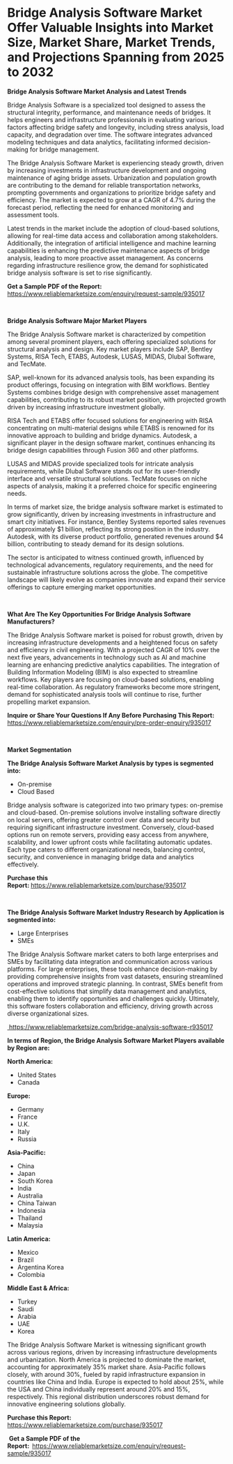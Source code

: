 <p><h1>Bridge Analysis Software Market Offer Valuable Insights into Market Size, Market Share, Market Trends, and Projections Spanning from 2025 to 2032</h1></p><p><strong>Bridge Analysis Software Market Analysis and Latest Trends</strong></p>
<p><p>Bridge Analysis Software is a specialized tool designed to assess the structural integrity, performance, and maintenance needs of bridges. It helps engineers and infrastructure professionals in evaluating various factors affecting bridge safety and longevity, including stress analysis, load capacity, and degradation over time. The software integrates advanced modeling techniques and data analytics, facilitating informed decision-making for bridge management.</p><p>The Bridge Analysis Software Market is experiencing steady growth, driven by increasing investments in infrastructure development and ongoing maintenance of aging bridge assets. Urbanization and population growth are contributing to the demand for reliable transportation networks, prompting governments and organizations to prioritize bridge safety and efficiency. The market is expected to grow at a CAGR of 4.7% during the forecast period, reflecting the need for enhanced monitoring and assessment tools.</p><p>Latest trends in the market include the adoption of cloud-based solutions, allowing for real-time data access and collaboration among stakeholders. Additionally, the integration of artificial intelligence and machine learning capabilities is enhancing the predictive maintenance aspects of bridge analysis, leading to more proactive asset management. As concerns regarding infrastructure resilience grow, the demand for sophisticated bridge analysis software is set to rise significantly.</p></p>
<p><strong>Get a Sample PDF of the Report:&nbsp;</strong> <a href="https://www.reliablemarketsize.com/enquiry/request-sample/935017?utm_campaign=2625&utm_medium=2&utm_source=Github&utm_content=ia&utm_term=18042025&utm_id=bridge-analysis-software">https://www.reliablemarketsize.com/enquiry/request-sample/935017</a></p>
<p>&nbsp;</p>
<p><strong>Bridge Analysis Software Major Market Players</strong></p>
<p><p>The Bridge Analysis Software market is characterized by competition among several prominent players, each offering specialized solutions for structural analysis and design. Key market players include SAP, Bentley Systems, RISA Tech, ETABS, Autodesk, LUSAS, MIDAS, Dlubal Software, and TecMate.</p><p>SAP, well-known for its advanced analysis tools, has been expanding its product offerings, focusing on integration with BIM workflows. Bentley Systems combines bridge design with comprehensive asset management capabilities, contributing to its robust market position, with projected growth driven by increasing infrastructure investment globally.</p><p>RISA Tech and ETABS offer focused solutions for engineering with RISA concentrating on multi-material designs while ETABS is renowned for its innovative approach to building and bridge dynamics. Autodesk, a significant player in the design software market, continues enhancing its bridge design capabilities through Fusion 360 and other platforms.</p><p>LUSAS and MIDAS provide specialized tools for intricate analysis requirements, while Dlubal Software stands out for its user-friendly interface and versatile structural solutions. TecMate focuses on niche aspects of analysis, making it a preferred choice for specific engineering needs.</p><p>In terms of market size, the bridge analysis software market is estimated to grow significantly, driven by increasing investments in infrastructure and smart city initiatives. For instance, Bentley Systems reported sales revenues of approximately $1 billion, reflecting its strong position in the industry. Autodesk, with its diverse product portfolio, generated revenues around $4 billion, contributing to steady demand for its design solutions.</p><p>The sector is anticipated to witness continued growth, influenced by technological advancements, regulatory requirements, and the need for sustainable infrastructure solutions across the globe. The competitive landscape will likely evolve as companies innovate and expand their service offerings to capture emerging market opportunities.</p></p>
<p>&nbsp;</p>
<p><strong>What Are The Key Opportunities For Bridge Analysis Software Manufacturers?</strong></p>
<p><p>The Bridge Analysis Software market is poised for robust growth, driven by increasing infrastructure developments and a heightened focus on safety and efficiency in civil engineering. With a projected CAGR of 10% over the next five years, advancements in technology such as AI and machine learning are enhancing predictive analytics capabilities. The integration of Building Information Modeling (BIM) is also expected to streamline workflows. Key players are focusing on cloud-based solutions, enabling real-time collaboration. As regulatory frameworks become more stringent, demand for sophisticated analysis tools will continue to rise, further propelling market expansion.</p></p>
<p><strong>Inquire or Share Your Questions If Any Before Purchasing This Report:</strong> <a href="https://www.reliablemarketsize.com/enquiry/pre-order-enquiry/935017?utm_campaign=2625&utm_medium=2&utm_source=Github&utm_content=ia&utm_term=18042025&utm_id=bridge-analysis-software">https://www.reliablemarketsize.com/enquiry/pre-order-enquiry/935017</a></p>
<p>&nbsp;</p>
<p><strong>Market Segmentation</strong></p>
<p><strong>The Bridge Analysis Software Market Analysis by types is segmented into:</strong></p>
<p><ul><li>On-premise</li><li>Cloud Based</li></ul></p>
<p><p>Bridge analysis software is categorized into two primary types: on-premise and cloud-based. On-premise solutions involve installing software directly on local servers, offering greater control over data and security but requiring significant infrastructure investment. Conversely, cloud-based options run on remote servers, providing easy access from anywhere, scalability, and lower upfront costs while facilitating automatic updates. Each type caters to different organizational needs, balancing control, security, and convenience in managing bridge data and analytics effectively.</p></p>
<p><strong>Purchase this Report:&nbsp;</strong><a href="https://www.reliablemarketsize.com/purchase/935017?utm_campaign=2625&utm_medium=2&utm_source=Github&utm_content=ia&utm_term=18042025&utm_id=bridge-analysis-software">https://www.reliablemarketsize.com/purchase/935017</a></p>
<p>&nbsp;</p>
<p><strong>The Bridge Analysis Software Market Industry Research by Application is segmented into:</strong></p>
<p><ul><li>Large Enterprises</li><li>SMEs</li></ul></p>
<p><p>The Bridge Analysis Software market caters to both large enterprises and SMEs by facilitating data integration and communication across various platforms. For large enterprises, these tools enhance decision-making by providing comprehensive insights from vast datasets, ensuring streamlined operations and improved strategic planning. In contrast, SMEs benefit from cost-effective solutions that simplify data management and analytics, enabling them to identify opportunities and challenges quickly. Ultimately, this software fosters collaboration and efficiency, driving growth across diverse organizational sizes.</p></p>
<p><a href="https://www.reliablemarketsize.com/bridge-analysis-software-r935017?utm_campaign=2625&utm_medium=2&utm_source=Github&utm_content=ia&utm_term=18042025&utm_id=bridge-analysis-software">&nbsp;https://www.reliablemarketsize.com/bridge-analysis-software-r935017</a></p>
<p><strong>In terms of Region, the Bridge Analysis Software Market Players available by Region are:</strong></p>
<p>
    <p> <strong> North America: </strong>
        <ul>
            <li>United States</li>
            <li>Canada</li>
        </ul>
        </p> 
    <p> <strong> Europe: </strong>
        <ul>
            <li>Germany</li>
            <li>France</li>
            <li>U.K.</li>
            <li>Italy</li>
            <li>Russia</li>
        </ul>
        </p> 
    <p> <strong> Asia-Pacific: </strong>
        <ul>
            <li>China</li>
            <li>Japan</li>
            <li>South Korea</li>
            <li>India</li>
            <li>Australia</li>
            <li>China Taiwan</li>
            <li>Indonesia</li>
            <li>Thailand</li>
            <li>Malaysia</li>
        </ul>
        </p> 
    <p> <strong> Latin America: </strong>
        <ul>
            <li>Mexico</li>
            <li>Brazil</li>
            <li>Argentina Korea</li>
            <li>Colombia</li>
        </ul>
        </p> 
    <p> <strong> Middle East & Africa: </strong>
        <ul>
            <li>Turkey</li>
            <li>Saudi</li>
            <li>Arabia</li>
            <li>UAE</li>
            <li>Korea</li>
        </ul>
    </p>
    </p>
<p><p>The Bridge Analysis Software Market is witnessing significant growth across various regions, driven by increasing infrastructure developments and urbanization. North America is projected to dominate the market, accounting for approximately 35% market share. Asia-Pacific follows closely, with around 30%, fueled by rapid infrastructure expansion in countries like China and India. Europe is expected to hold about 25%, while the USA and China individually represent around 20% and 15%, respectively. This regional distribution underscores robust demand for innovative engineering solutions globally.</p></p>
<p><strong>Purchase this Report: </strong><a href="https://www.reliablemarketsize.com/purchase/935017?utm_campaign=2625&utm_medium=2&utm_source=Github&utm_content=ia&utm_term=18042025&utm_id=bridge-analysis-software">https://www.reliablemarketsize.com/purchase/935017</a></p>
<p>&nbsp;<strong>Get a Sample PDF of the Report:&nbsp;&nbsp;</strong><a href="https://www.reliablemarketsize.com/enquiry/request-sample/935017?utm_campaign=2625&utm_medium=2&utm_source=Github&utm_content=ia&utm_term=18042025&utm_id=bridge-analysis-software">https://www.reliablemarketsize.com/enquiry/request-sample/935017</a></p>
<p><strong></strong></p>
<p><p></p><p></p><p></p></p>